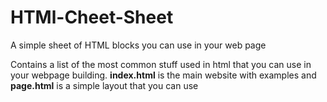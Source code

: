 # HTMl-Cheet-Sheet
A simple sheet of HTML blocks you can use in your web page

Contains a list of the most common stuff used in html that you can use in your webpage building.
**index.html** is the main website with examples and **page.html** is a simple layout that you can use
